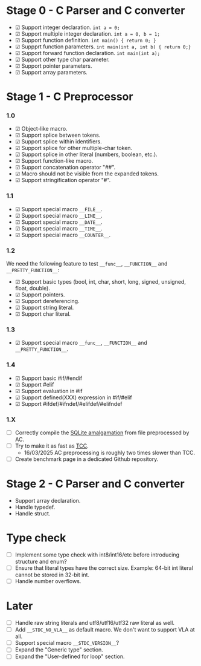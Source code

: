 
# Stage 0 - C Parser and C converter

 - ☑ Support integer declaration. `int a = 0;`
 - ☑ Support multiple integer declaration. `int a = 0, b = 1;`
 - ☑ Support function definition. `int main() { return 0; }`
 - ☑ Suppprt function parameters. `int main(int a, int b) { return 0;}`
 - ☑ Support forward function declaration. `int main(int a);`
 - ☑ Support other type char parameter.
 - ☑ Support pointer parameters.
 - ☑ Support array parameters.

# Stage 1 - C Preprocessor

### 1.0

 - ☑ Object-like macro.
 - ☑ Support splice between tokens.
 - ☑ Support splice within identifiers.
 - ☑ Support splice for other multiple-char token.
 - ☑ Support splice in other literal (numbers, boolean, etc.).
 - ☑ Support function-like macro.
 - ☑ Support concatenation operator "##".
 - ☑ Macro should not be visible from the expanded tokens.
 - ☑ Support stringification operator "#".

### 1.1

 - ☑ Support special macro `__FILE__`.
 - ☑ Support special macro `__LINE__`.
 - ☑ Support special macro `__DATE__`.
 - ☑ Support special macro `__TIME__`.
 - ☑ Support special macro `__COUNTER__`.

### 1.2

We need the following feature to test `__func__`, `__FUNCTION__` and `__PRETTY_FUNCTION__`:

 - ☑ Support basic types (bool, int, char, short, long, signed, unsigned, float, double).
 - ☑ Support pointers.
 - ☑ Support dereferencing.
 - ☑ Support string literal.
 - ☑ Support char literal.

### 1.3

 - ☑ Support special macro `__func__`, `__FUNCTION__` and `__PRETTY_FUNCTION__`.

### 1.4

 - ☑ Support basic #if/#endif
 - ☑ Support #elif
 - ☑ Support evaluation in #if
 - ☑ Support defined(XXX) expression in #if/#elif
 - ☑ Support #ifdef/#ifndef/#elifdef/#elifndef
    
### 1.X

 - ☐ Correctly compile the [SQLite amalgamation](https://www.sqlite.org/download.html) from file preprocessed by AC.
 - ☐ Try to make it as fast as [TCC](https://bellard.org/tcc/).
   - 16/03/2025 AC preprocessing is roughly two times slower than TCC.
 - ☐ Create benchmark page in a dedicated Github repository.

# Stage 2 - C Parser and C converter

 - Support array declaration.
 - Handle typedef.
 - Handle struct.
    
# Type check

 - ☐ Implement some type check with int8/int16/etc before introducing structure and enum?
 - ☐ Ensure that literal types have the correct size. Example: 64-bit int literal cannot be stored in 32-bit int.
 - ☐ Handle number overflows.

# Later

 - ☐ Handle raw string literals and utf8/utf16/utf32 raw literal as well.
 - ☐ Add `__STDC_NO_VLA__` as default macro. We don't want to support VLA at all.
 - ☐ Support special macro `__STDC_VERSION__`?
 - ☐ Expand the "Generic type" section.
 - ☐ Expand the "User-defined for loop" section.

